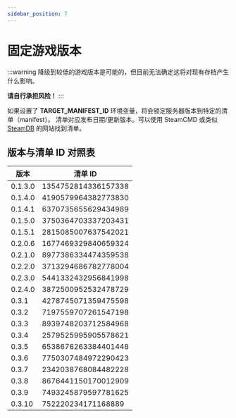 ```yaml
---
sidebar_position: 7
---
```


# 固定游戏版本

:::warning
降级到较低的游戏版本是可能的，但目前无法确定这将对现有存档产生什么影响。

**请自行承担风险！**
:::

如果设置了 **TARGET_MANIFEST_ID** 环境变量，将会锁定服务器版本到特定的清单（manifest）。
清单对应发布日期/更新版本。可以使用 SteamCMD 或类似 [SteamDB](https://steamdb.info/depot/2394012/manifests/) 的网站找到清单。

## 版本与清单 ID 对照表

| 版本    | 清单 ID               |
|---------|---------------------|
| 0.1.3.0 | 1354752814336157338 |
| 0.1.4.0 | 4190579964382773830 |
| 0.1.4.1 | 6370735655629434989 |
| 0.1.5.0 | 3750364703337203431 |
| 0.1.5.1 | 2815085007637542021 |
| 0.2.0.6 | 1677469329840659324 |
| 0.2.1.0 | 8977386334474359538 |
| 0.2.2.0 | 3713294686782778004 |
| 0.2.3.0 | 5441332432956841998 |
| 0.2.4.0 | 3872500952532478729 |
| 0.3.1   | 4278745071359475598 |
| 0.3.2   | 7197559707261547198 |
| 0.3.3   | 8939748203712584968 |
| 0.3.4   | 2579525995905578621 |
| 0.3.5   | 6538676263384401448 |
| 0.3.6   | 7750307484972290423 |
| 0.3.7   | 2342038768084482228 |
| 0.3.8   | 8676441150170012909 |
| 0.3.9   | 7493245879597781625 |
| 0.3.10  | 752220234171168889  |
